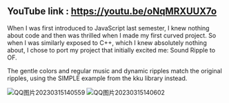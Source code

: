 ## YouTube link : https://youtu.be/oNqMRXUUX7o 

When I was first introduced to JavaScript last semester, I knew nothing about code and then was thrilled when I made my first curved project.
So when I was similarly exposed to C++, which I knew absolutely nothing about, I chose to port my project that initially excited me: Sound Ripple to OF.

The gentle colors and regular music and dynamic ripples match the original ripples, using the SIMPLE example from the kku library instead.

![QQ图片20230315140559](https://user-images.githubusercontent.com/119876408/225333472-2e61d610-c16e-474c-a956-0e8bb3bd76f7.png)
![QQ图片20230315140602](https://user-images.githubusercontent.com/119876408/225333492-c9d1e22f-888a-414e-b809-f40093baedd9.png)
